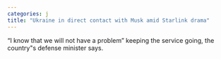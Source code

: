 ```yaml
---
categories: j
title: "Ukraine in direct contact with Musk amid Starlink drama"
---
```

“I know that we will not have a problem” keeping the service going, the country"s defense minister says.